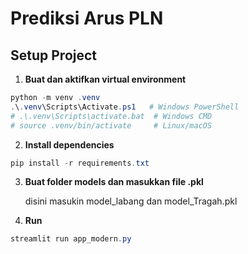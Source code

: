 # Prediksi Arus PLN

## Setup Project

1. **Buat dan aktifkan virtual environment**
```powershell
python -m venv .venv
.\.venv\Scripts\Activate.ps1   # Windows PowerShell
# .\.venv\Scripts\activate.bat  # Windows CMD
# source .venv/bin/activate     # Linux/macOS
```

2. **Install dependencies**
```powershell
pip install -r requirements.txt
```

3. **Buat folder models dan masukkan file .pkl**

    disini masukin model_labang dan model_Tragah.pkl

2. **Run**
```powershell
streamlit run app_modern.py
```

